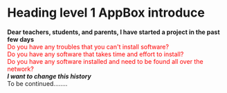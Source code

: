 # Heading level 1 AppBox introduce 
**Dear teachers, students, and parents, I have started a project in the past few days**
<br/>
<font color="#ff0000">Do you have any troubles that you can't install software?</font>
<br/>
<font color="#ff0000">Do you have any software that takes time and effort to install?</font>
<br/>
<font color="#ff0000">Do you have any software installed and need to be found all over the network?</font>
<br/>
***I want to change this history***
<br/>
To be continued........
